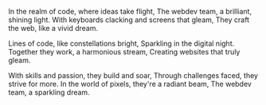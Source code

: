 In the realm of code, where ideas take flight,
The webdev team, a brilliant, shining light.
With keyboards clacking and screens that gleam,
They craft the web, like a vivid dream.

Lines of code, like constellations bright,
Sparkling in the digital night.
Together they work, a harmonious stream,
Creating websites that truly gleam.

With skills and passion, they build and soar,
Through challenges faced, they strive for more.
In the world of pixels, they're a radiant beam,
The webdev team, a sparkling dream.
